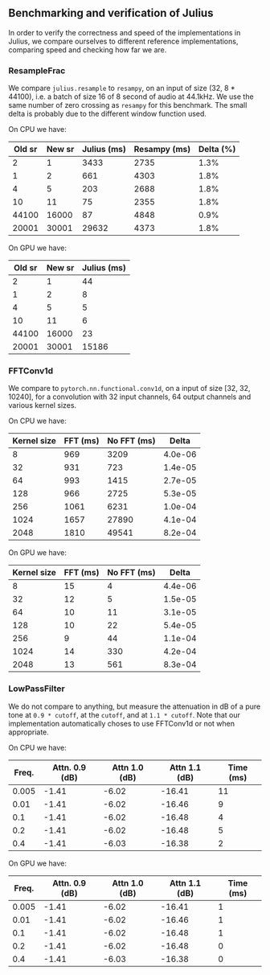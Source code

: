 ## Benchmarking and verification of Julius

In order to verify the correctness and speed of the implementations in Julius,
we compare ourselves to different reference implementations, comparing speed and
checking how far we are.

### ResampleFrac

We compare `julius.resample` to `resampy`, on an input of size (32, 8 * 44100),
i.e. a batch of size 16 of 8 second of audio at 44.1kHz.
We use the same number of zero crossing as `resampy` for this benchmark.
The small delta is probably
due to the different window function used.


On CPU we have:

| Old sr | New sr | Julius (ms) | Resampy (ms) | Delta (%) |
|--------|--------|-------------|--------------|-----------|
|      2 |      1 |        3433 |         2735 |      1.3% |
|      1 |      2 |         661 |         4303 |      1.8% |
|      4 |      5 |         203 |         2688 |      1.8% |
|     10 |     11 |          75 |         2355 |      1.8% |
|  44100 |  16000 |          87 |         4848 |      0.9% |
|  20001 |  30001 |       29632 |         4373 |      1.8% |


On GPU we have:

| Old sr | New sr | Julius (ms) |
|--------|--------|-------------|
|      2 |      1 |          44 |
|      1 |      2 |           8 |
|      4 |      5 |           5 |
|     10 |     11 |           6 |
|  44100 |  16000 |          23 |
|  20001 |  30001 |       15186 |


### FFTConv1d

We compare to `pytorch.nn.functional.conv1d`, on a input of size [32, 32, 10240],
for a convolution with 32 input channels, 64 output channels and various kernel sizes.

On CPU we have:

| Kernel size | FFT (ms) | No FFT (ms) |   Delta |
|-------------|----------|-------------|---------|
|           8 |      969 |        3209 | 4.0e-06 |
|          32 |      931 |         723 | 1.4e-05 |
|          64 |      993 |        1415 | 2.7e-05 |
|         128 |      966 |        2725 | 5.3e-05 |
|         256 |     1061 |        6231 | 1.0e-04 |
|        1024 |     1657 |       27890 | 4.1e-04 |
|        2048 |     1810 |       49541 | 8.2e-04 |


On GPU we have:

| Kernel size | FFT (ms) | No FFT (ms) |   Delta |
|-------------|----------|-------------|---------|
|           8 |       15 |           4 | 4.4e-06 |
|          32 |       12 |           5 | 1.5e-05 |
|          64 |       10 |          11 | 3.1e-05 |
|         128 |       10 |          22 | 5.4e-05 |
|         256 |        9 |          44 | 1.1e-04 |
|        1024 |       14 |         330 | 4.2e-04 |
|        2048 |       13 |         561 | 8.3e-04 |


### LowPassFilter

We do not compare to anything, but measure the attenuation in dB of a pure tone
at `0.9 * cutoff`, at the `cutoff`, and at `1.1 * cutoff`.
Note that our implementation automatically choses to use FFTConv1d or not when appropriate.

On CPU we have:

| Freq. | Attn. 0.9 (dB) | Attn 1.0 (dB) | Attn 1.1 (dB) | Time (ms) |
|-------|----------------|---------------|---------------|-----------|
| 0.005 |          -1.41 |         -6.02 |        -16.41 |        11 |
|  0.01 |          -1.41 |         -6.02 |        -16.46 |         9 |
|   0.1 |          -1.41 |         -6.02 |        -16.48 |         4 |
|   0.2 |          -1.41 |         -6.02 |        -16.48 |         5 |
|   0.4 |          -1.41 |         -6.03 |        -16.38 |         2 |


On GPU we have:

| Freq. | Attn. 0.9 (dB) | Attn 1.0 (dB) | Attn 1.1 (dB) | Time (ms) |
|-------|----------------|---------------|---------------|-----------|
| 0.005 |          -1.41 |         -6.02 |        -16.41 |         1 |
|  0.01 |          -1.41 |         -6.02 |        -16.46 |         1 |
|   0.1 |          -1.41 |         -6.02 |        -16.48 |         1 |
|   0.2 |          -1.41 |         -6.02 |        -16.48 |         0 |
|   0.4 |          -1.41 |         -6.03 |        -16.38 |         0 |




